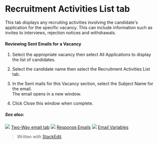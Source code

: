 # Recruitment Activities List tab

This tab displays any recruiting activities involving the candidate's application for the specific vacancy. This can include information such as invites to interviews, rejection notices and withdrawals.

#### Reviewing Sent Emails for a Vacancy

1.  Select the appropriate vacancy then select  All Applications  to display the list of candidates.
2.  Select the candidate name then select the  Recruitment Activities List  tab.
3.  In the  Sent mails for this Vacancy  section, select the  Subject Name  for the email.  
    The email opens in a new window.  
    
4.  Click  Close this window  when complete.

##### See also:

![](../Resources/Images/icon-document-link.png) [Two-Way email tab](two_way_email_tab.htm)
![](../Resources/Images/icon-document-link.png) [Response Emails](response_emails.htm)
![](../Resources/Images/icon-document-link.png) [Email Variables](email_variables.htm)


> Written with [StackEdit](https://stackedit.io/).
<!--stackedit_data:
eyJoaXN0b3J5IjpbLTE3MTU4NjQyOTIsNzMwOTk4MTE2XX0=
-->